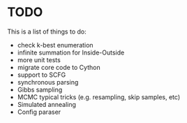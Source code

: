 # TODO

This is a list of things to do:

* check k-best enumeration
* infinite summation for Inside-Outside
* more unit tests
* migrate core code to Cython
* support to SCFG
* synchronous parsing
* Gibbs sampling
* MCMC typical tricks (e.g. resampling, skip samples, etc)
* Simulated annealing 
* Config paraser

